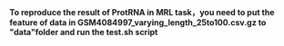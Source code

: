 **To reproduce the result of ProtRNA in MRL task，you need to put the feature of data in GSM4084997_varying_length_25to100.csv.gz to "data"folder and run the test.sh script**